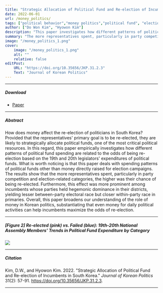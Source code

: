 ```yaml
---
title: "Strategic Allocation of Political Fund and Re-election of Incumbents in South Korea" 
date: 2022-06-01
url: /money_politics/
tags: ["political behavior","money politics","political fund", "election"]
author: ["Do Won Kim", "Hyowon Kim"]
description: "This paper investigates how different patterns of political fund spending are related to the odds of being re-election based on the 19th and 20th legislators' expenditures of political funds." 
summary: "The more representatives spent, particularly in party competition and election-related categories, the higher was their chance of being re-elected. Furthermore, this effect was more prominent among incumbents whose parties held hegemonic dominance in their districts, yielding lesser between-party electoral race but closer within-party race in primaries." 
image: "/money_politics_1.png"
cover:
    image: "/money_politics_1.png"
    alt: ""
    relative: false
editPost:
    URL: "https://doi.org/10.35656/JKP.31.2.3"
    Text: "Journal of Korean Politics"
---
```


---

##### Download

+ [Paper](/money_politics.pdf)

---

##### Abstract

How does money affect the re-election of politicians in South Korea? Provided that the representatives' primary goal is to be re-elected, they are likely to strategically allocate political funds, one of the most critical political resources. In this regard, this paper empirically investigates how different patterns of political fund spending are related to the odds of being re-election based on the 19th and 20th legislators' expenditures of political funds. What is worth noticing is that this paper deals with spending patterns of political funds other than money directly raised for election campaigns. The results show that the more representatives spent, particularly in party competition and election-related categories, the higher was their chance of being re-elected. Furthermore, this effect was more prominent among incumbents whose parties held hegemonic dominance in their districts, yielding lesser between-party electoral race but closer within-party race in primaries. Overall, this paper broadens our understanding of the role of money in Korean politics, substantiating that even money for daily political activities can help incumbents maximize the odds of re-election.

---

##### [Figure 2] Re-elected (pink) vs. Failed (blue): 19th-20th National Assembly Members' Trends in Political Fund Expenditure by Category

![](/money_politics_1.png)

---

##### Citation

Kim, D.W., and Hyowon Kim. 2022. "Strategic Allocation of Political Fund and Re-election of Incumbents in South Korea." *Journal of Korean Politics* 31(2): 57-91. https://doi.org/10.35656/JKP.31.2.3.

---